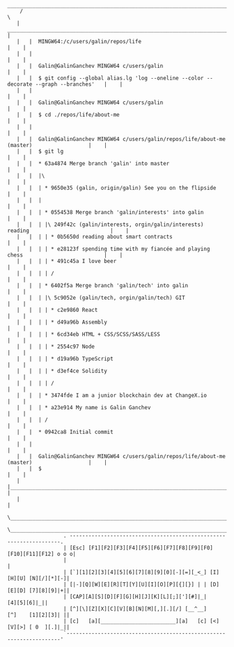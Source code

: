          ________________________________________________________________________________________________
        /                                                                                                \
       |    _________________________________________________________________________________________     |
       |   |  MINGW64:/c/users/galin/repos/life                                                      |    |
       |   |                                                                                         |    |
       |   |  Galin@GalinGanchev MINGW64 c/users/galin                                               |    |
       |   |  $ git config --global alias.lg 'log --oneline --color --decorate --graph --branches'   |    |
       |   |                                                                                         |    |
       |   |  Galin@GalinGanchev MINGW64 c/users/galin                                               |    |
       |   |  $ cd ./repos/life/about-me                                                             |    |
       |   |                                                                                         |    |
       |   |  Galin@GalinGanchev MINGW64 c/users/galin/repos/life/about-me (master)                  |    |
       |   |  $ git lg                                                                               |    |
       |   |  * 63a4874 Merge branch 'galin' into master                                             |    |
       |   |  |\                                                                                     |    |
       |   |  | * 9650e35 (galin, origin/galin) See you on the flipside                              |    |
       |   |  |                                                                                      |    |
       |   |  | * 0554538 Merge branch 'galin/interests' into galin                                  |    |
       |   |  | |\ 249f42c (galin/interests, orgin/galin/interests) reading                          |    |
       |   |  | | * 0b5650d reading about smart contracts                                            |    |
       |   |  | | * e28123f spending time with my fiancée and playing chess                          |    |
       |   |  | | * 491c45a I love beer                                                              |    |
       |   |  | | /                                                                                  |    |
       |   |  | * 6402f5a Merge branch 'galin/tech' into galin                                       |    |
       |   |  | |\ 5c9052e (galin/tech, orgin/galin/tech) GIT                                        |    |
       |   |  | | * c2e9860 React                                                                    |    |
       |   |  | | * d49a96b Assembly                                                                 |    |
       |   |  | | * 6cd34eb HTML + CSS/SCSS/SASS/LESS                                                |    |
       |   |  | | * 2554c97 Node                                                                     |    |
       |   |  | | * d19a96b TypeScript                                                               |    |
       |   |  | | * d3ef4ce Solidity                                                                 |    |
       |   |  | | /                                                                                  |    |
       |   |  | * 3474fde I am a junior blockchain dev at ChangeX.io                                 |    |
       |   |  | * a23e914 My name is Galin Ganchev                                                   |    |
       |   |  | /                                                                                    |    |
       |   |  * 0942ca8 Initial commit                                                               |    |
       |   |                                                                                         |    |
       |   |  Galin@GalinGanchev MINGW64 c/users/galin/repos/life/about-me (master)                  |    |
       |   |  $                                                                                      |    |
       |   |_________________________________________________________________________________________|    |
       |                                                                                                  |
        \________________________________________________________________________________________________/
               \__________________________________________________________________________________/
                      . -------------------------------------------------------------------.
                      | [Esc] [F1][F2][F3][F4][F5][F6][F7][F8][F9][F0][F10][F11][F12] o o o|
                      |                                                                    |
                      | [`][1][2][3][4][5][6][7][8][9][0][-][=][_<_] [I][H][U] [N][/][*][-]|
                      | [|-][Q][W][E][R][T][Y][U][I][O][P][{][}] | | [D][E][D] [7][8][9]|+||
                      | [CAP][A][S][D][F][G][H][J][K][L][;]['][#]|_|           [4][5][6]|_||
                      | [^][\][Z][X][C][V][B][N][M][,][.][/] [__^__]    [^]    [1][2][3]| ||
                      | [c]   [a][________________________][a]   [c] [<][V][>] [ 0  ][.]|_||
                      `--------------------------------------------------------------------'


